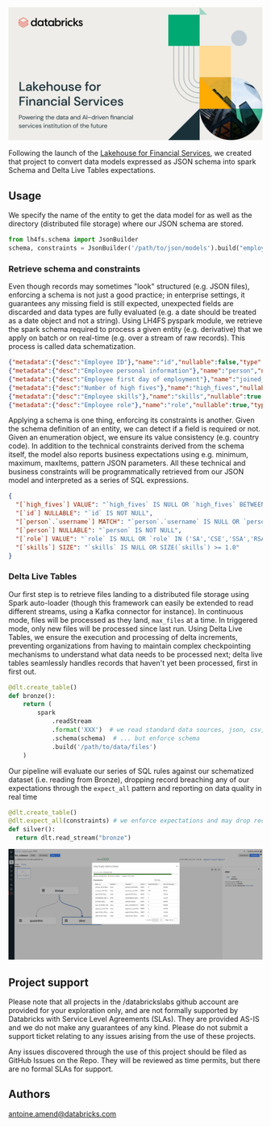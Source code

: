 ![](images/lakehouse-for-financial-services.jpeg)

Following the launch of the [Lakehouse for Financial Services](https://databricks.com/solutions/industries/financial-services), 
we created that project to convert data models expressed as JSON schema into spark Schema and Delta Live Tables expectations.

## Usage

We specify the name of the entity to get the data model for as well as the directory (distributed file storage) where 
our JSON schema are stored. 

```python
from lh4fs.schema import JsonBuilder
schema, constraints = JsonBuilder('/path/to/json/models').build("employee")
```

### Retrieve schema and constraints

Even though records may sometimes "look" structured (e.g. JSON files), enforcing a schema is not just a good practice; 
in enterprise settings, it guarantees any missing field is still expected, unexpected fields are discarded and data 
types are fully evaluated (e.g. a date should be treated as a date object and not a string). 
Using LH4FS pyspark module, we retrieve the spark schema required to process a given entity (e.g. derivative) 
that we apply on batch or on real-time (e.g. over a stream of raw records). This process is called data schematization.

```json
{"metadata":{"desc":"Employee ID"},"name":"id","nullable":false,"type":"integer"}
{"metadata":{"desc":"Employee personal information"},"name":"person","nullable":false,"type":{"fields":[{"metadata":{"desc":"A person name, first or last"},"name":"first_name","nullable":true,"type":"string"},{"metadata":{"desc":"person last name"},"name":"last_name","nullable":true,"type":"string"},{"metadata":{"desc":"Person birth date"},"name":"birth_date","nullable":true,"type":"date"},{"metadata":{"desc":"employee nickname"},"name":"username","nullable":true,"type":"string"}],"type":"struct"}}
{"metadata":{"desc":"Employee first day of employment"},"name":"joined_date","nullable":true,"type":"date"}
{"metadata":{"desc":"Number of high fives"},"name":"high_fives","nullable":true,"type":"double"}
{"metadata":{"desc":"Employee skills"},"name":"skills","nullable":true,"type":{"containsNull":true,"elementType":"string","type":"array"}}
{"metadata":{"desc":"Employee role"},"name":"role","nullable":true,"type":"string"}
```

Applying a schema is one thing, enforcing its constraints is another. Given the schema definition of an entity, 
we can detect if a field is required or not. Given an enumeration object, we ensure its value consistency 
(e.g. country code). In addition to the technical constraints derived from the schema itself, the model also reports 
business expectations using e.g. minimum, maximum, maxItems, pattern JSON parameters. 
All these technical and business constraints will be programmatically retrieved from our JSON model and interpreted 
as a series of SQL expressions.

```json
{
  "[`high_fives`] VALUE": "`high_fives` IS NULL OR `high_fives` BETWEEN 1.0 AND 300.0",
  "[`id`] NULLABLE": "`id` IS NOT NULL",
  "[`person`.`username`] MATCH": "`person`.`username` IS NULL OR `person`.`username` RLIKE '^[a-z0-9]{2,}$'",
  "[`person`] NULLABLE": "`person` IS NOT NULL",
  "[`role`] VALUE": "`role` IS NULL OR `role` IN ('SA','CSE','SSA','RSA')",
  "[`skills`] SIZE": "`skills` IS NULL OR SIZE(`skills`) >= 1.0"
}
```

### Delta Live Tables

Our first step is to retrieve files landing to a distributed file storage using Spark auto-loader 
(though this framework can easily be extended to read different streams, using a Kafka connector for instance). 
In continuous mode, files will be processed as they land, `max_files` at a time. 
In triggered mode, only new files will be processed since last run. 
Using Delta Live Tables, we ensure the execution and processing of delta increments, preventing organizations 
from having to maintain complex checkpointing mechanisms to understand what data needs to be processed next; 
delta live tables seamlessly handles records that haven't yet been processed, first in first out.

```python
@dlt.create_table()
def bronze():
    return (
        spark
            .readStream
            .format('XXX')  # we read standard data sources, json, csv, jdbc, etc.
            .schema(schema)  # ... but enforce schema
            .build('/path/to/data/files')
    )
```

Our pipeline will evaluate our series of SQL rules against our schematized dataset (i.e. reading from Bronze), 
dropping record breaching any of our expectations through the `expect_all` pattern and reporting on data quality 
in real time

```python
@dlt.create_table()
@dlt.expect_all(constraints) # we enforce expectations and may drop record, ignore or fail pipelines
def silver():
  return dlt.read_stream("bronze")
```

![](images/pipeline_processing.png)

## Project support
Please note that all projects in the /databrickslabs github account are provided for your exploration only, and are not formally supported by Databricks with Service Level Agreements (SLAs). They are provided AS-IS and we do not make any guarantees of any kind. Please do not submit a support ticket relating to any issues arising from the use of these projects.

Any issues discovered through the use of this project should be filed as GitHub Issues on the Repo. They will be reviewed as time permits, but there are no formal SLAs for support.

## Authors
<antoine.amend@databricks.com>